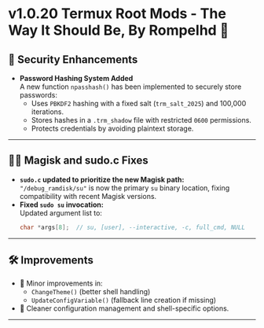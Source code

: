 # v1.0.20 Termux Root Mods - The Way It Should Be, By Rompelhd 🥵

## 🔐 Security Enhancements

- **Password Hashing System Added**  
  A new function `npasshash()` has been implemented to securely store passwords:
  - Uses `PBKDF2` hashing with a fixed salt (`trm_salt_2025`) and 100,000 iterations.
  - Stores hashes in a `.trm_shadow` file with restricted `0600` permissions.
  - Protects credentials by avoiding plaintext storage.

---


## 🧑‍💻 Magisk and sudo.c Fixes

- **`sudo.c` updated to prioritize the new Magisk path:**  
  `"/debug_ramdisk/su"` is now the primary `su` binary location, fixing compatibility with recent Magisk versions.
- **Fixed `sudo su` invocation:**  
  Updated argument list to:  
  ```c
  char *args[8];  // su, [user], --interactive, -c, full_cmd, NULL
  ```

---

## 🛠 Improvements

- 🔧 Minor improvements in:
  - `ChangeTheme()` (better shell handling)
  - `UpdateConfigVariable()` (fallback line creation if missing)
- 🧼 Cleaner configuration management and shell-specific options.

---
